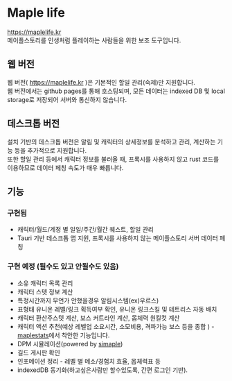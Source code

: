 # Maple life
https://maplelife.kr  
메이플스토리를 인생처럼 플레이하는 사람들을 위한 보조 도구입니다.  

## 웹 버전
웹 버전( https://maplelife.kr )은 기본적인 할일 관리(숙제)만 지원합니다.  
웹 버전에서는 github pages를 통해 호스팅되며, 모든 데이터는 indexed DB 및 local storage로 저장되어 서버와 통신하지 않습니다.

## 데스크톱 버전
설치 기반의 데스크톱 버전은 알림 및 캐릭터의 상세정보를 분석하고 관리, 계산하는 기능 등을 추가적으로 지원합니다.  
또한 할일 관리 등에서 캐릭터 정보를 불러올 때, 프록시를 사용하지 않고 rust 코드를 이용하므로 데이터 페칭 속도가 매우 빠릅니다.


## 기능
### 구현됨
- 캐릭터/월드/계정 별 일일/주간/월간 퀘스트, 할일 관리
- Tauri 기반 데스크톱 앱 지원, 프록시를 사용하지 않는 메이플스토리 서버 데이터 페칭


### 구현 예정 (될수도 있고 안될수도 있음)
- 소유 캐릭터 목록 관리
- 캐릭터 스텟 정보 계산
- 특정시간까지 무언가 안했을경우 알림시스템(ex)우르스)
- 표형태 유니온 레벨/링크 획득여부 확인, 유니온 링크스킬 및 테트리스 자동 배치
- 캐릭터 환산주스텟 계산, 보스 커트라인 계산, 몹체력 원킬컷 계산
- 캐릭터 액션 추천(예상 레벨업 소요시간, 소모비용, 격파가능 보스 등을 종합 ) - [maplestats](https://maplestats.com/home)에서 착안한 기능입니다.
- DPM 시뮬레이션(powered by [simaple](https://github.com/simaple-team/simaple))
- 길드 게시판 확인
- 인포메이션 정리 - 레벨 별 메소/경험치 효율, 몹체력표 등
- indexedDB 동기화(하고싶은사람만 할수있도록, 간편 로그인 기반).


